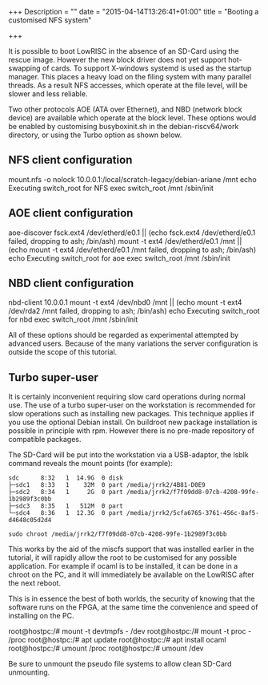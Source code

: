 +++
Description = ""
date = "2015-04-14T13:26:41+01:00"
title = "Booting a customised NFS system"

+++

It is possible to boot LowRISC in the absence of an SD-Card using the rescue image. However the new
block driver does not yet support hot-swapping of cards. To support X-windows systemd is used as
the startup manager. This places a heavy load on the filing system with many parallel threads. As
a result NFS accesses, which operate at the file level, will be slower and less reliable.

Two other protocols AOE (ATA over Ethernet), and NBD (network block device) are available which
operate at the block level. These options would be enabled by customising busyboxinit.sh in the
debian-riscv64/work directory, or using the Turbo option as shown below.

## NFS client configuration

mount.nfs -o nolock 10.0.0.1:/local/scratch-legacy/debian-ariane /mnt
echo Executing switch_root for NFS
exec switch_root /mnt /sbin/init

## AOE client configuration

aoe-discover
fsck.ext4 /dev/etherd/e0.1 || (echo fsck.ext4 /dev/etherd/e0.1 failed, dropping to ash; /bin/ash)
mount -t ext4 /dev/etherd/e0.1 /mnt || (echo mount -t ext4 /dev/etherd/e0.1 /mnt failed, dropping to ash; /bin/ash)
echo Executing switch_root for aoe
exec switch_root /mnt /sbin/init

## NBD client configuration

nbd-client 10.0.0.1
mount -t ext4 /dev/nbd0 /mnt || (echo mount -t ext4 /dev/rda2 /mnt failed, dropping to ash; /bin/ash)
echo Executing switch_root for nbd
exec switch_root /mnt /sbin/init

All of these options should be regarded as experimental attempted by advanced users. Because of the many variations
the server configuration is outside the scope of this tutorial.

## Turbo super-user

It is certainly inconvenient requiring slow card operations during normal use. The use of a turbo super-user on the workstation
is recommended for slow operations such as installing new packages. This technique applies if you use the optional Debian install.
On buildroot new package installation is possible in principle with rpm. However there is no pre-made repository of compatible packages.

The SD-Card will be put into the workstation via a USB-adaptor, the lsblk command reveals the mount points (for example):

    sdc      8:32   1  14.9G  0 disk 
    ├─sdc1   8:33   1    32M  0 part /media/jrrk2/4B81-D0E9
    ├─sdc2   8:34   1     2G  0 part /media/jrrk2/f7f09dd8-07cb-4208-99fe-1b2989f3c0bb
    ├─sdc3   8:35   1   512M  0 part 
    └─sdc4   8:36   1  12.3G  0 part /media/jrrk2/5cfa6765-3761-456c-8af5-d4648c05d2d4

    sudo chroot /media/jrrk2/f7f09dd8-07cb-4208-99fe-1b2989f3c0bb

This works by the aid of the miscfs support that was installed earlier in the tutorial, it will rapidly allow the root to be customised for any possible application. For example if ocaml is to be installed, it can be done in a chroot on the PC, and it will immediately be available on the LowRISC after the next reboot.

This is in essence the best of both worlds, the security of knowing that the software runs on the FPGA, at the same time the convenience and speed of installing on the PC.

root@hostpc:/# mount -t devtmpfs - /dev
root@hostpc:/# mount -t proc - /proc
root@hostpc:/# apt update
root@hostpc:/# apt install ocaml
root@hostpc:/# umount /proc
root@hostpc:/# umount /dev

Be sure to unmount the pseudo file systems to allow clean SD-Card unmounting.

